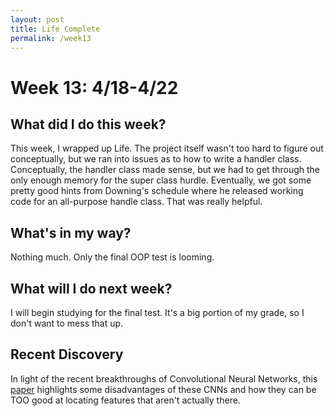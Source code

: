 ```yaml
---
layout: post
title: Life Complete
permalink: /week13
---
```


# Week 13: 4/18-4/22

## What did I do this week?

This week, I wrapped up Life. The project itself wasn't too hard to figure out conceptually, but we ran into issues as to how to write a handler class. Conceptually, the handler class made sense, but we had to get through the only enough memory for the super class hurdle. Eventually, we got some pretty good hints from Downing's schedule where he released working code for an all-purpose handle class. That was really helpful. 

## What's in my way?

Nothing much. Only the final OOP test is looming.

## What will I do next week?

I will begin studying for the final test. It's a big portion of my grade, so I don't want to mess that up. 

## Recent Discovery

In light of the recent breakthroughs of Convolutional Neural Networks, this [paper](http://arxiv.org/pdf/1412.1897v4.pdf) highlights some disadvantages of these CNNs and how they can be TOO good at locating features that aren't actually there. 
